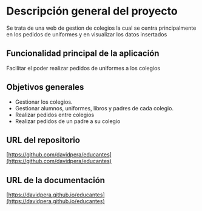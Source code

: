 # Descripción general del proyecto

Se trata de una web de gestion de colegios la cual se centra principalmente en los pedidos de uniformes y en visualizar los datos insertados

## Funcionalidad principal de la aplicación

Facilitar el poder realizar pedidos de uniformes a los colegios 

## Objetivos generales

* Gestionar los colegios.
* Gestionar alumnos, uniformes, libros y padres de cada colegio.
* Realizar pedidos entre colegios
* Realizar pedidos de un padre a su colegio

## URL del repositorio

[https://github.com/davidpera/educantes](https://github.com/davidpera/educantes)

## URL de la documentación

[https://davidpera.github.io/educantes](https://davidpera.github.io/educantes)
